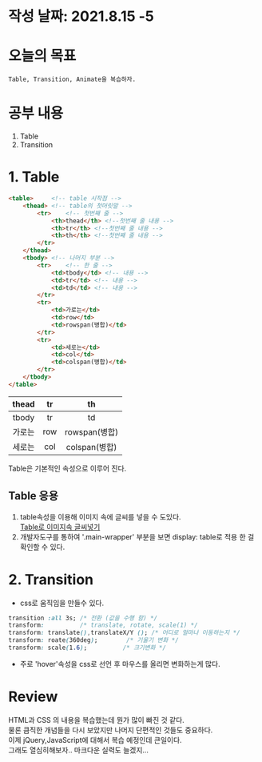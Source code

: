 # 작성 날짜: 2021.8.15 -5
# 오늘의 목표
	Table, Transition, Animate을 복습하자.
# 공부 내용
1. Table
2. Transition
# 1. Table
```html
<table>		<!-- table 시작점 -->
	<thead>	<!-- table의 첫머릿말 -->
		<tr>	<!-- 첫번째 줄 -->
			<th>thead</th> <!--첫번째 줄 내용 -->
			<th>tr</th> <!--첫번째 줄 내용 -->
			<th>th</th> <!--첫번째 줄 내용 -->
		</tr>
	</thead>
	<tbody>	<!-- 나머지 부분 -->
		<tr>	<!-- 한 줄 -->
			<td>tbody</td> <!-- 내용 -->
			<td>tr</td> <!-- 내용 -->
			<td>td</td> <!-- 내용 -->
		</tr>
		<tr>
			<td>가로는</td>
			<td>row</td>
			<td>rowspan(병합)</td>
		</tr>
		<tr>
			<td>세로는</td>
			<td>col</td>
			<td>colspan(병합)</td>
		</tr>
	</tbody>
</table>
```
 thead |  tr | th |
 :------:|:-------:| :--------:
 tbody | tr | td |
 가로는 | row | rowspan(병합) |
 세로는 | col| colspan(병합)| 

   Table은 기본적인 속성으로 이루어 진다.

## Table 응용
1. table속성을 이용해 이미지 속에 글씨를 넣을 수 도있다.<br>
[Table로 이미지속 글씨넣기](https://binibin-pr.web.app/html/index.html)
2. 개발자도구를 통하여 '.main-wrapper' 부분을 보면 display: table로 적용 한 걸 확인할 수 있다.

# 2. Transition
+ css로 움직임을 만들수 있다.
```css
transition :all 3s; /* 전환 (값을 수행 함) */
transform: 			/* translate, rotate, scale(1) */
transform: translate(),translateX/Y (); /* 어디로 얼마나 이동하는지 */
transform: roate(360deg);		 /* 기울기 변화 */
transform: scale(1.6);			/* 크기변화 */
```
+ 주로 'hover'속성을 css로 선언 후 마우스를 올리면 변화하는게  많다.


# Review
HTML과 CSS 의 내용을 복습했는데 뭔가 많이 빠진 것 같다.<br>
물론 큼직한 개념들을 다시 보았지만 나머지 단편적인 것들도 중요하다.<br>
이제 jQuery,JavaScript에 대해서 복습 예정인데 큰일이다.<br>
그래도 열심히해보자.. 마크다운 실력도 늘겠지...



